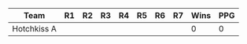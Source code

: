 | Team | R1 | R2 | R3 | R4 | R5 | R6 | R7 | Wins | PPG|
|-----|-----|-----|-----|-----|-----|-----|-----|-----|-----|
|Hotchkiss A | | | | | | | | 0 | 0|
